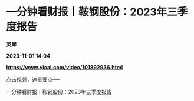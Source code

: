 # 一分钟看财报丨鞍钢股份：2023年三季度报告
**灵犀**

**2023-11-01 14:04**

**https://www.yicai.com/video/101892936.html**

点击视频，速览要点──

一分钟看财报丨鞍钢股份：2023年三季度报告